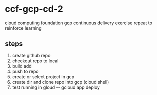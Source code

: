 # ccf-gcp-cd-2
cloud computing foundation gcp continuous delivery exercise repeat to reinforce learning

## steps
1. create github repo
2. checkout repo to local
3. build add
4. push to repo
5. create or select project in gcp
5. create dir and clone repo into gcp (cloud shell)
5. test running in gloud -- gcloud app deploy